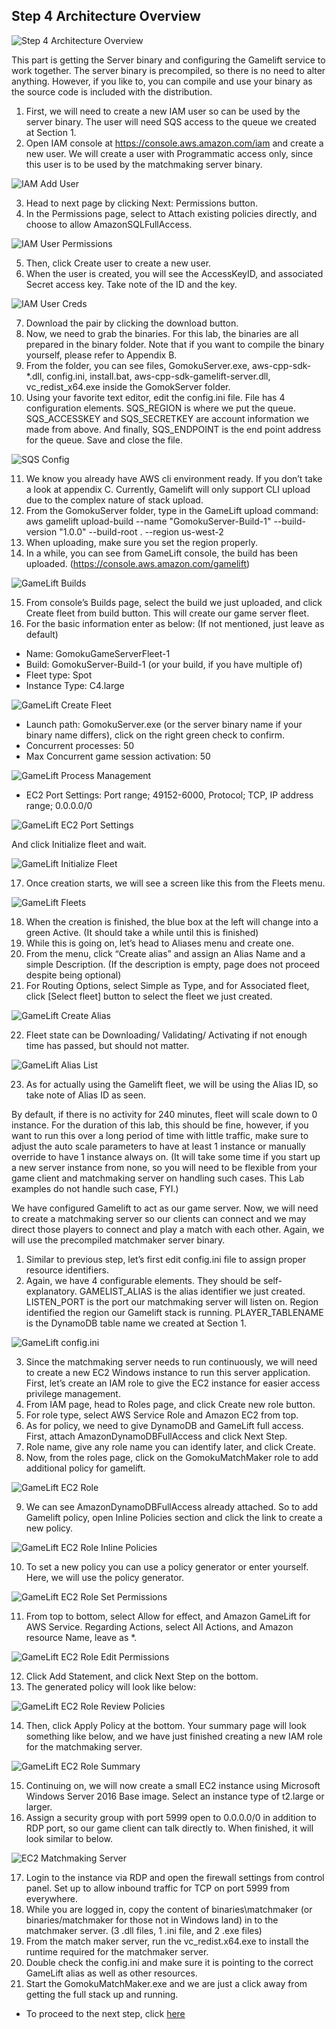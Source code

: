 ## Step 4 Architecture Overview
![Step 4 Architecture Overview](./gomoku_arch_step_4.png)

This part is getting the Server binary and configuring the Gamelift service to work together. The server binary is precompiled, so there is no need to alter anything. However, if you like to, you can compile and use your binary as the source code is included with the distribution.

1.	First, we will need to create a new IAM user so can be used by the server binary. The user will need SQS access to the queue we created at Section 1.
2.	Open IAM console at https://console.aws.amazon.com/iam and create a new user. We will create a user with Programmatic access only, since this user is to be used by the matchmaking server binary.
 
![IAM Add User](./iam-add-user.png)

3.	Head to next page by clicking Next: Permissions button.
4.	In the Permissions page, select to Attach existing policies directly, and choose to allow AmazonSQLFullAccess.

![IAM User Permissions](./iam-user-permissions.png)
 
5.	Then, click Create user to create a new user.
6.	When the user is created, you will see the AccessKeyID, and associated Secret access key. Take note of the ID and the key. 

![IAM User Creds](./iam-user-creds.png)
 
7.	Download the pair by clicking the download button.
8.	Now, we need to grab the binaries. For this lab, the binaries are all prepared in the binary folder. Note that if you want to compile the binary yourself, please refer to Appendix B.
9.	From the folder, you can see files, GomokuServer.exe, aws-cpp-sdk-*.dll, config.ini, install.bat, aws-cpp-sdk-gamelift-server.dll, vc_redist_x64.exe inside the GomokServer folder.
10.	Using your favorite text editor, edit the config.ini file. File has 4 configuration elements. SQS_REGION is where we put the queue. SQS_ACCESSKEY and SQS_SECRETKEY are account information we made from above. And finally, SQS_ENDPOINT is the end point address for the queue. Save and close the file.

![SQS Config](./sqs-config-ini.png)

11.	We know you already have AWS cli environment ready. If you don’t take a look at appendix C. Currently, Gamelift will only support CLI upload due to the complex nature of stack upload. 
12.	From the GomokuServer folder, type in the GameLift upload command: aws gamelift upload-build --name "GomokuServer-Build-1" --build-version "1.0.0" --build-root . --region us-west-2
13.	When uploading, make sure you set the region properly. 
14.	In a while, you can see from GameLift console, the build has been uploaded. (https://console.aws.amazon.com/gamelift)

![GameLift Builds](./gamelift-builds.png)
 
15.	From console’s Builds page, select the build we just uploaded, and click Create fleet from build button. This will create our game server fleet.
16.	For the basic information enter as below: (If not mentioned, just leave as default)

- Name: GomokuGameServerFleet-1
- Build: GomokuServer-Build-1 (or your build, if you have multiple of)
- Fleet type: Spot
- Instance Type: C4.large

![GameLift Create Fleet](./gamelift-create-fleet.png)

- Launch path: GomokuServer.exe (or the server binary name if your binary name differs), click on the right green check to confirm.
- Concurrent processes: 50
- Max Concurrent game session activation: 50
 
![GameLift Process Management](./gamelift-process-management.png)

- EC2 Port Settings: Port range; 49152-6000, Protocol; TCP, IP address range; 0.0.0.0/0

![GameLift EC2 Port Settings](./gamelift-ec2-port-settings.png)
 
And click Initialize fleet and wait.

![GameLift Initialize Fleet](./gamelift-initialize-fleet.png)
 
17.	Once creation starts, we will see a screen like this from the Fleets menu.

![GameLift Fleets](./gamelift-fleets.png)
 
18.	When the creation is finished, the blue box at the left will change into a green Active. (It should take a while until this is finished)
19.	While this is going on, let’s head to Aliases menu and create one.
20.	From the menu, click “Create alias” and assign an Alias Name and a simple Description. (If the description is empty, page does not proceed despite being optional)
21.	For Routing Options, select Simple as Type, and for Associated fleet, click [Select fleet] button to select the fleet we just created. 

![GameLift Create Alias](./gamelift-create-alias.png)
 
22.	Fleet state can be Downloading/ Validating/ Activating if not enough time has passed, but should not matter. 

![GameLift Alias List](./gamelift-alias-list.png)
 
23.	As for actually using the Gamelift fleet, we will be using the Alias ID, so take note of Alias ID as seen.

By default, if there is no activity for 240 minutes, fleet will scale down to 0 instance. For the duration of this lab, this should be fine, however, if you want to run this over a long period of time with little traffic, make sure to adjust the auto scale parameters to have at least 1 instance or manually override to have 1 instance always on. (It will take some time if you start up a new server instance from none, so you will need to be flexible from your game client and matchmaking server on handling such cases. This Lab examples do not handle such case, FYI.)

We have configured Gamelift to act as our game server. Now, we will need to create a matchmaking server so our clients can connect and we may direct those players to connect and play a match with each other. Again, we will use the precompiled matchmaker server binary.

1.	Similar to previous step, let’s first edit config.ini file to assign proper resource identifiers.
2.	Again, we have 4 configurable elements. They should be self-explanatory. GAMELIST_ALIAS is the alias identifier we just created. LISTEN_PORT is the port our matchmaking server will listen on. Region identified the region our Gamelift stack is running. PLAYER_TABLENAME is the DynamoDB table name we created at Section 1.

![GameLift config.ini](./gamelift-config-ini.png)
 
3.	Since the matchmaking server needs to run continuously, we will need to create a new EC2 Windows instance to run this server application. First, let’s create an IAM role to give the EC2 instance for easier access privilege management.
4.	From IAM page, head to Roles page, and click Create new role button.
5.	For role type, select AWS Service Role and Amazon EC2 from top.
6.	As for policy, we need to give DynamoDB and GameLift full access. First, attach AmazonDynamoDBFullAccess and click Next Step.
7.	Role name, give any role name you can identify later, and click Create.
8.	Now, from the roles page, click on the GomokuMatchMaker role to add additional policy for gamelift.
 
![GameLift EC2 Role](./iam-ec2-role-permission.png)

9.	We can see AmazonDynamoDBFullAccess already attached. So to add Gamelift policy, open Inline Policies section and click the link to create a new policy.
 
![GameLift EC2 Role Inline Policies](./iam-ec2-role-inline-policies.png)

10.	To set a new policy you can use a policy generator or enter yourself. Here, we will use the policy generator.
 
![GameLift EC2 Role Set Permissions](./iam-ec2-role-set-permissions.png)

11.	From top to bottom, select Allow for effect, and Amazon GameLift for AWS Service. Regarding Actions, select All Actions, and Amazon resource Name, leave as *.
 
![GameLift EC2 Role Edit Permissions](./iam-ec2-role-edit-permissions.png)

12.	Click Add Statement, and click Next Step on the bottom.
13.	The generated policy will look like below:

![GameLift EC2 Role Review Policies](./iam-ec2-role-review-policies.png)
 
14.	Then, click Apply Policy at the bottom. Your summary page will look something like below, and we have just finished creating a new IAM role for the matchmaking server.

![GameLift EC2 Role Summary](./iam-ec2-role-summary.png)
 
15.	Continuing on, we will now create a small EC2 instance using Microsoft Windows Server 2016 Base image. Select an instance type of t2.large or larger.
16.	Assign a security group with port 5999 open to 0.0.0.0/0 in addition to RDP port, so our game client can talk directly to. When finished, it will look similar to below.
 
![EC2 Matchmaking Server](./ec2-matchmaking-server.png)

17.	Login to the instance via RDP and open the firewall settings from control panel. Set up to allow inbound traffic for TCP on port 5999 from everywhere.
18.	While you are logged in, copy the content of binaries\matchmaker (or binaries/matchmaker for those not in Windows land) in to the matchmaker server. (3 .dll files, 1 .ini file, and 2 .exe files)
19.	From the match maker server, run the vc_redist.x64.exe to install the runtime required for the matchmaker server.
20.	Double check the config.ini and make sure it is pointing to the correct GameLift alias as well as other resources.
21.	Start the GomokuMatchMaker.exe and we are just a click away from getting the full stack up and running.

- To proceed to the next step, click [here](../deployment-step-5/deployment-step-5.md)